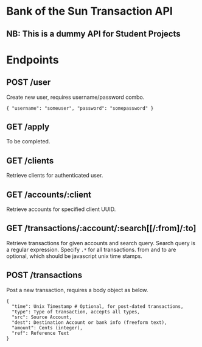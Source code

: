 # Bank of the Sun Transaction API
## NB: This is a dummy API for Student Projects

# Endpoints

## POST /user
Create new user, requires username/password combo.
```
{ "username": "someuser", "password": "somepassword" }
```

## GET /apply
To be completed.

## GET /clients
Retrieve clients for authenticated user.

## GET /accounts/:client
Retrieve accounts for specified client UUID.

## GET /transactions/:account/:search[[/:from]/:to]
Retrieve transactions for given accounts and search query.
Search query is a regular expression. Specify `.*` for all transactions.
from and to are optional, which should be javascript unix time stamps.

## POST /transactions
Post a new transaction, requires a body object as below.

```
{
  "time": Unix Timestamp # Optional, for post-dated transactions,
  "type": Type of transaction, accepts all types,
  "src": Source Account,
  "dest": Destination Account or bank info (freeform text),
  "amount": Cents (integer),
  "ref": Reference Text
}
```
